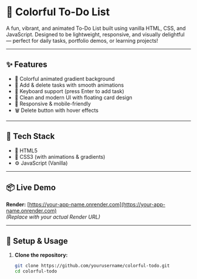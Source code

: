 # 🎨 Colorful To-Do List

A fun, vibrant, and animated To-Do List built using vanilla HTML, CSS, and JavaScript. Designed to be lightweight, responsive, and visually delightful — perfect for daily tasks, portfolio demos, or learning projects!

---

## ✨ Features

- 🌈 Colorful animated gradient background
- 💫 Add & delete tasks with smooth animations
- 🎯 Keyboard support (press Enter to add task)
- 🧠 Clean and modern UI with floating card design
- 🧽 Responsive & mobile-friendly
- 🗑 Delete button with hover effects

---

## 🔧 Tech Stack

- 🧱 HTML5
- 🎨 CSS3 (with animations & gradients)
- ⚙️ JavaScript (Vanilla)

---

## 📦 Live Demo

**Render:** [https://your-app-name.onrender.com](https://your-app-name.onrender.com)  
*(Replace with your actual Render URL)*

---

## 🚀 Setup & Usage

1. **Clone the repository:**
   ```bash
   git clone https://github.com/yourusername/colorful-todo.git
   cd colorful-todo
